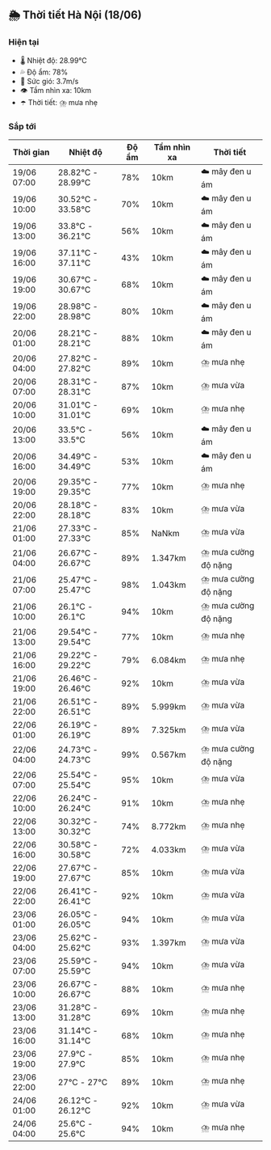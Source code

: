 ## 🌦️ Thời tiết Hà Nội (18/06)

### Hiện tại

- 🌡️ Nhiệt độ: 28.99℃
- 💦 Độ ẩm: 78%
- 💨 Sức gió: 3.7m/s
- 👁️ Tầm nhìn xa: 10km
- ☂️ Thời tiết: ⛈️ mưa nhẹ

### Sắp tới

| Thời gian | Nhiệt độ | Độ ẩm | Tầm nhìn xa | Thời tiết |
| --- | --- | --- | --- | --- |
| 19/06 07:00 | 28.82℃ - 28.99℃ | 78% | 10km | ☁️ mây đen u ám |
| 19/06 10:00 | 30.52℃ - 33.58℃ | 70% | 10km | ☁️ mây đen u ám |
| 19/06 13:00 | 33.8℃ - 36.21℃ | 56% | 10km | ☁️ mây đen u ám |
| 19/06 16:00 | 37.11℃ - 37.11℃ | 43% | 10km | ☁️ mây đen u ám |
| 19/06 19:00 | 30.67℃ - 30.67℃ | 68% | 10km | ☁️ mây đen u ám |
| 19/06 22:00 | 28.98℃ - 28.98℃ | 80% | 10km | ☁️ mây đen u ám |
| 20/06 01:00 | 28.21℃ - 28.21℃ | 88% | 10km | ☁️ mây đen u ám |
| 20/06 04:00 | 27.82℃ - 27.82℃ | 89% | 10km | ⛈️ mưa nhẹ |
| 20/06 07:00 | 28.31℃ - 28.31℃ | 87% | 10km | ⛈️ mưa vừa |
| 20/06 10:00 | 31.01℃ - 31.01℃ | 69% | 10km | ⛈️ mưa nhẹ |
| 20/06 13:00 | 33.5℃ - 33.5℃ | 56% | 10km | ☁️ mây đen u ám |
| 20/06 16:00 | 34.49℃ - 34.49℃ | 53% | 10km | ☁️ mây đen u ám |
| 20/06 19:00 | 29.35℃ - 29.35℃ | 77% | 10km | ⛈️ mưa nhẹ |
| 20/06 22:00 | 28.18℃ - 28.18℃ | 83% | 10km | ⛈️ mưa vừa |
| 21/06 01:00 | 27.33℃ - 27.33℃ | 85% | NaNkm | ⛈️ mưa vừa |
| 21/06 04:00 | 26.67℃ - 26.67℃ | 89% | 1.347km | ⛈️ mưa cường độ nặng |
| 21/06 07:00 | 25.47℃ - 25.47℃ | 98% | 1.043km | ⛈️ mưa cường độ nặng |
| 21/06 10:00 | 26.1℃ - 26.1℃ | 94% | 10km | ⛈️ mưa cường độ nặng |
| 21/06 13:00 | 29.54℃ - 29.54℃ | 77% | 10km | ⛈️ mưa nhẹ |
| 21/06 16:00 | 29.22℃ - 29.22℃ | 79% | 6.084km | ⛈️ mưa nhẹ |
| 21/06 19:00 | 26.46℃ - 26.46℃ | 92% | 10km | ⛈️ mưa vừa |
| 21/06 22:00 | 26.51℃ - 26.51℃ | 89% | 5.999km | ⛈️ mưa vừa |
| 22/06 01:00 | 26.19℃ - 26.19℃ | 89% | 7.325km | ⛈️ mưa vừa |
| 22/06 04:00 | 24.73℃ - 24.73℃ | 99% | 0.567km | ⛈️ mưa cường độ nặng |
| 22/06 07:00 | 25.54℃ - 25.54℃ | 95% | 10km | ⛈️ mưa vừa |
| 22/06 10:00 | 26.24℃ - 26.24℃ | 91% | 10km | ⛈️ mưa nhẹ |
| 22/06 13:00 | 30.32℃ - 30.32℃ | 74% | 8.772km | ⛈️ mưa nhẹ |
| 22/06 16:00 | 30.58℃ - 30.58℃ | 72% | 4.033km | ⛈️ mưa vừa |
| 22/06 19:00 | 27.67℃ - 27.67℃ | 85% | 10km | ⛈️ mưa vừa |
| 22/06 22:00 | 26.41℃ - 26.41℃ | 92% | 10km | ⛈️ mưa vừa |
| 23/06 01:00 | 26.05℃ - 26.05℃ | 94% | 10km | ⛈️ mưa vừa |
| 23/06 04:00 | 25.62℃ - 25.62℃ | 93% | 1.397km | ⛈️ mưa vừa |
| 23/06 07:00 | 25.59℃ - 25.59℃ | 94% | 10km | ⛈️ mưa vừa |
| 23/06 10:00 | 26.67℃ - 26.67℃ | 88% | 10km | ⛈️ mưa nhẹ |
| 23/06 13:00 | 31.28℃ - 31.28℃ | 69% | 10km | ⛈️ mưa nhẹ |
| 23/06 16:00 | 31.14℃ - 31.14℃ | 68% | 10km | ⛈️ mưa nhẹ |
| 23/06 19:00 | 27.9℃ - 27.9℃ | 85% | 10km | ⛈️ mưa nhẹ |
| 23/06 22:00 | 27℃ - 27℃ | 89% | 10km | ⛈️ mưa nhẹ |
| 24/06 01:00 | 26.12℃ - 26.12℃ | 92% | 10km | ⛈️ mưa vừa |
| 24/06 04:00 | 25.6℃ - 25.6℃ | 94% | 10km | ⛈️ mưa nhẹ |
